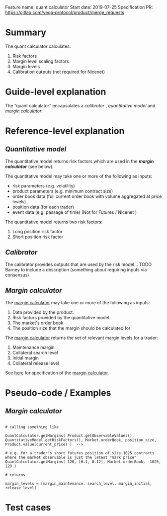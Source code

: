 Feature name: quant calculator
Start date: 2019-07-25
Specification PR: https://gitlab.com/vega-protocol/product/merge_requests

# Summary
The quant calculator calculates:

1. Risk factors
1. Margin level scaling factors
1. Margin levels
1. Calibration outputs (not required for Nicenet)

# Guide-level explanation
The “quant calculator” encapsulates a _calibrator_ ,  _quantitative model_ and  _margin calculator_.


# Reference-level explanation


## _Quantitative model_
The quantitative model returns risk factors which are used in the **_margin calculator_** (see below).

The quantitative model may take one or more of the following as inputs:
* risk parameters (e.g. volatility)
* product parameters (e.g. minimum contract size)
* order book data (full current order book with volume aggregated at price levels)
* position data (for each trader)
* event data (e.g. passage of time) (Not for Futures / Nicenet )

The quantitative model returns two risk factors:

1. Long position risk factor
2. Short position risk factor

## _Calibrator_
The calibrator provides outputs that are used by the risk model... TODO Barney to include a description (something about requiring inputs via consensus)


## _Margin calculator_

The [margin calculator](./0019-margin-calculator) may take one or more of the following as inputs:
1. Data provided by the product.
1. Risk factors provided by the quantitative model.
1. The market's order book
1. The position size that the margin should be calculated for


The [margin calculator](./0019-margin-calculator) returns the set of relevant margin levels for a trader:
1. Maintenance margin
1. Collateral search level
1. Initial margin
1. Collateral release level

See [here](./0019-margin-calculator) for specification of the [margin calculator](./0019-margin-calculator).

# Pseudo-code / Examples

## _Margin calculator_

```

# calling something like

QuantCalculator.getMargins( Product.getObservableValues(), QuantitativeModel.getRiskFactors(), Market.orderBook, position_size, Product.value(current_price) )  -->

# e.g. for a trader's short futures position of size 1025 contracts where the market observable is just the latest "mark price"
QuantCalculator.getMargins( 120, [0.1, 0.12], Market.orderBook, -1025, 120 )

# returns

margin_levels = [margin_maintenance, search_level, margin_initial, release_level]

```

# Test cases
